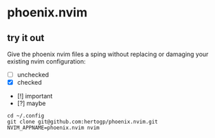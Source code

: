 # phoenix.nvim

## try it out

Give the phoenix nvim files a sping without replacing or damaging
your existing nvim configuration:

- [ ] unchecked
- [x] checked
- [!] important
- [?] maybe


```
cd ~/.config
git clone git@github.com:hertogp/phoenix.nvim.git
NVIM_APPNAME=phoenix.nvim nvim
```


